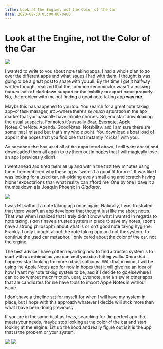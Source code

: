```yaml
---
title: Look at the Engine, not the Color of the Car
date: 2020-09-30T05:00:00-0400
---
```


# Look at the Engine, not the Color of the Car

![](https://jeffperry.b-cdn.net/430a45acde.jpg)

I wanted to write to you about note taking apps, I had a whole plan to go over the different apps and what issues I had with them. I thought is was going to be a great post to share with you all. By the time I got it halfway written though I realized that the common denominator wasn’t a missing feature lack of Markdown support or the inability to export notes properly. No, the problem with me not finding a good note taking app **was me**.

Maybe this has happened to you too. You search for a great note taking app–or task manager, etc.–where there’s _so much_ saturation in the app market that you basically have infinite choices. So, you start downloading the usual suspects. For notes it’s usually [Bear](https://bear.app/), [Evernote](https://evernote.com/), Apple Notes, [OneNote](https://www.onenote.com/signin?wdorigin=ondc), [Agenda](https://agenda.com/), [GoodNotes](https://www.goodnotes.com/), [Notability](https://www.gingerlabs.com/), and I am sure there are some that I missed but that’s my whole point. You download a boat load of apps in the hopes that you find one that instantly “clicks” with you.

As someone that has used all of the apps listed above, I still went ahead and downloaded them all again to try them out in hopes that I will magically love an app I previously didn’t.

I went ahead and fired them all up and within the first few minutes using them I remembered why these apps “weren’t a good fit for me.” It was like I was looking for a used car, nit-picking every small ding and scratch having higher expectations than what reality can afford me. One by one I gave it a thumbs down a la Joaquin Phoenix in _Gladiator_.

![](https://jeffperry.b-cdn.net/8e993c6060.jpg)

I was left without a note taking app once again. Naturally, I was frustrated that there wasn’t an app developer that thought just like me about notes. That was when I realized that I truly didn’t know what I wanted in regards to note taking. I don’t have a trusted system in place to save my notes, I don’t have a strong philosophy about what is or isn’t good note taking hygiene. Frankly, I only thought about the note taking app and not the system. To continue the used car metaphor, I only cared about the color of the car, not the engine.

The best advice I have gotten regarding how to find a trusted system is to start with as minimal as you can until you start hitting walls. Once that happens start looking for more robust soltuons. With that in mind, I will be using the Apple Notes app for now in hopes that it will give me an idea of how I want my note taking system to be, and if I decide to go elsewhere I can do so without much friction. Bear, Evernote, and a slew of other apps that are candidates for me have tools to import Apple Notes in without issue.

I don’t have a timeline set for myself for when I will have my system in place, but I hope with this approach whatever I decide will stick more than what I have been doing previously.

If you are in the same boat as I was, searching for the perfect app that meets your needs, maybe stop looking at the color of the car and start looking at the engine. Lift up the hood and really figure out is it is the app that is the problem or your system.

![](uploads/2023/430a45acde.jpg) ![](uploads/2023/8e993c6060.jpg)